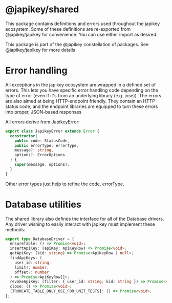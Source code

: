 # @japikey/shared

This package contains definitions and errors used throughout the japikey ecosystem. Some of these definitions are re-exported from @japikey/japikey for convenience. You can use either import as desired.

This package is part of the @japikey constellation of packages. See @japikey/japikey for more details

# Error handling

All exceptions in the japikey ecosystem are wrapped in a defined set of errors. This lets you have specific error handling code depending on the type of error (even if it's from an underlying library (e.g. jose)). The errors are also aimed at being HTTP-endpoint friendly. They contain an HTTP status code, and the endpoint libraries are equipped to turn these errors into proper, JSON-based responses

All errors derive from JapikeyError:

```ts
export class JapikeyError extends Error {
  constructor(
    public code: StatusCode,
    public errorType: errorType,
    message?: string,
    options?: ErrorOptions
  ) {
    super(message, options);
  }
}
```

Other error types just help to refine the code, errorType.

# Database utilities

The shared library also defines the interface for all of the Database drivers. Any driver wishing to easily interact with japikey must implement these methods:

```ts
export type DatabaseDriver = {
  ensureTable: () => Promise<void>;
  insertApiKey: (apiKey: ApiKeyRow) => Promise<void>;
  getApiKey: (kid: string) => Promise<ApiKeyRow | null>;
  findApiKeys: (
    user_id: string,
    limit?: number,
    offset?: number
  ) => Promise<ApiKeyRow[]>;
  revokeApiKey: (filter: { user_id: string; kid: string }) => Promise<void>;
  close: () => Promise<void>;
  [TRUNCATE_TABLE_ONLY_USE_FOR_UNIT_TESTS]: () => Promise<void>;
};
```
